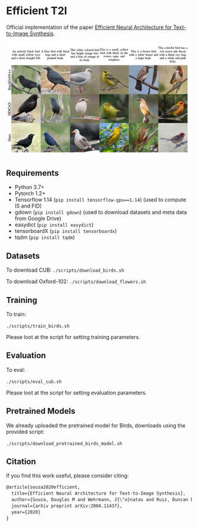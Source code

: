 # Efficient T2I
Official implementation of the paper  [Efficient Neural Architecture for Text-to-Image Synthesis](https://arxiv.org/abs/2004.11437).

<img src="img/teaser.png"/>


## Requirements

* Python 3.7+
* Pytorch 1.2+
* Tensorflow 1.14 (`pip install tensorflow-gpu==1.14`) (used to compute IS and FID)
* gdown (`pip install gdown`) (used to download datasets and meta data from Google Drive)
* easydict (`pip install easydict`)
* tensorboardX (`pip install tensorboardx`)
* tqdm (`pip install tqdm`)

## Datasets

To download CUB:
`./scripts/download_birds.sh`

To download Oxford-102:
`./scripts/download_flowers.sh`

## Training

To train:

`./scripts/train_birds.sh`

Please loot at the script for setting training parameters.


## Evaluation

To eval:

`./scripts/eval_cub.sh`

Please loot at the script for setting evaluation parameters.

## Pretrained Models

We already uploaded the pretrained model for Birds, downloads using the provided script:

`./scripts/download_pretrained_birds_model.sh`


## Citation

If you find this work useful, please consider citing:

```tex
@article{souza2020efficient,
  title={Efficient Neural Architecture for Text-to-Image Synthesis},
  author={Souza, Douglas M and Wehrmann, J{\^o}natas and Ruiz, Duncan D},
  journal={arXiv preprint arXiv:2004.11437},
  year={2020}
}
```

